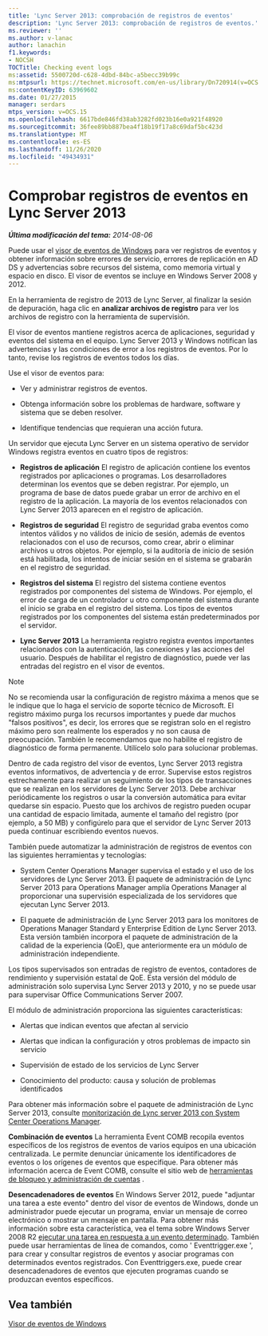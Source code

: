 ```yaml
---
title: 'Lync Server 2013: comprobación de registros de eventos'
description: 'Lync Server 2013: comprobación de registros de eventos.'
ms.reviewer: ''
ms.author: v-lanac
author: lanachin
f1.keywords:
- NOCSH
TOCTitle: Checking event logs
ms:assetid: 5500720d-c628-4dbd-84bc-a5becc39b99c
ms:mtpsurl: https://technet.microsoft.com/en-us/library/Dn720914(v=OCS.15)
ms:contentKeyID: 63969602
ms.date: 01/27/2015
manager: serdars
mtps_version: v=OCS.15
ms.openlocfilehash: 6617bde846fd38ab3282fd023b16e0a921f48920
ms.sourcegitcommit: 36fee89bb887bea4f18b19f17a8c69daf5bc423d
ms.translationtype: MT
ms.contentlocale: es-ES
ms.lasthandoff: 11/26/2020
ms.locfileid: "49434931"
---
```

# <a name="checking-event-logs-in-lync-server-2013"></a>Comprobar registros de eventos en Lync Server 2013

<div data-xmlns="http://www.w3.org/1999/xhtml">

<div class="topic" data-xmlns="http://www.w3.org/1999/xhtml" data-msxsl="urn:schemas-microsoft-com:xslt" data-cs="https://msdn.microsoft.com/">

<div data-asp="https://msdn2.microsoft.com/asp">



</div>

<div id="mainSection">

<div id="mainBody">

<span> </span>

_**Última modificación del tema:** 2014-08-06_

Puede usar el [visor de eventos de Windows](https://go.microsoft.com/fwlink/p/?linkid=314067) para ver registros de eventos y obtener información sobre errores de servicio, errores de replicación en AD DS y advertencias sobre recursos del sistema, como memoria virtual y espacio en disco. El visor de eventos se incluye en Windows Server 2008 y 2012.

En la herramienta de registro de 2013 de Lync Server, al finalizar la sesión de depuración, haga clic en **analizar archivos de registro** para ver los archivos de registro con la herramienta de supervisión.

El visor de eventos mantiene registros acerca de aplicaciones, seguridad y eventos del sistema en el equipo. Lync Server 2013 y Windows notifican las advertencias y las condiciones de error a los registros de eventos. Por lo tanto, revise los registros de eventos todos los días.

Use el visor de eventos para:

  - Ver y administrar registros de eventos.

  - Obtenga información sobre los problemas de hardware, software y sistema que se deben resolver.

  - Identifique tendencias que requieran una acción futura.

Un servidor que ejecuta Lync Server en un sistema operativo de servidor Windows registra eventos en cuatro tipos de registros:

  - **Registros de aplicación**   El registro de aplicación contiene los eventos registrados por aplicaciones o programas. Los desarrolladores determinan los eventos que se deben registrar. Por ejemplo, un programa de base de datos puede grabar un error de archivo en el registro de la aplicación. La mayoría de los eventos relacionados con Lync Server 2013 aparecen en el registro de aplicación.

  - **Registros de seguridad**   El registro de seguridad graba eventos como intentos válidos y no válidos de inicio de sesión, además de eventos relacionados con el uso de recursos, como crear, abrir o eliminar archivos u otros objetos. Por ejemplo, si la auditoría de inicio de sesión está habilitada, los intentos de iniciar sesión en el sistema se grabarán en el registro de seguridad.

  - **Registros del sistema**   El registro del sistema contiene eventos registrados por componentes del sistema de Windows. Por ejemplo, el error de carga de un controlador u otro componente del sistema durante el inicio se graba en el registro del sistema. Los tipos de eventos registrados por los componentes del sistema están predeterminados por el servidor.

  - **Lync Server 2013**   La herramienta registro registra eventos importantes relacionados con la autenticación, las conexiones y las acciones del usuario. Después de habilitar el registro de diagnóstico, puede ver las entradas del registro en el visor de eventos.

<div>


> [!NOTE]  
> No se recomienda usar la configuración de registro máxima a menos que se le indique que lo haga el servicio de soporte técnico de Microsoft. El registro máximo purga los recursos importantes y puede dar muchos "falsos positivos", es decir, los errores que se registran solo en el registro máximo pero son realmente los esperados y no son causa de preocupación. También le recomendamos que no habilite el registro de diagnóstico de forma permanente. Utilícelo solo para solucionar problemas.



</div>

Dentro de cada registro del visor de eventos, Lync Server 2013 registra eventos informativos, de advertencia y de error. Supervise estos registros estrechamente para realizar un seguimiento de los tipos de transacciones que se realizan en los servidores de Lync Server 2013. Debe archivar periódicamente los registros o usar la conversión automática para evitar quedarse sin espacio. Puesto que los archivos de registro pueden ocupar una cantidad de espacio limitada, aumente el tamaño del registro (por ejemplo, a 50 MB) y configúrelo para que el servidor de Lync Server 2013 pueda continuar escribiendo eventos nuevos.

También puede automatizar la administración de registros de eventos con las siguientes herramientas y tecnologías:

  - System Center Operations Manager supervisa el estado y el uso de los servidores de Lync Server 2013. El paquete de administración de Lync Server 2013 para Operations Manager amplía Operations Manager al proporcionar una supervisión especializada de los servidores que ejecutan Lync Server 2013.

  - El paquete de administración de Lync Server 2013 para los monitores de Operations Manager Standard y Enterprise Edition de Lync Server 2013. Esta versión también incorpora el paquete de administración de la calidad de la experiencia (QoE), que anteriormente era un módulo de administración independiente.

Los tipos supervisados son entradas de registro de eventos, contadores de rendimiento y supervisión estatal de QoE. Esta versión del módulo de administración solo supervisa Lync Server 2013 y 2010, y no se puede usar para supervisar Office Communications Server 2007.

El módulo de administración proporciona las siguientes características:

  - Alertas que indican eventos que afectan al servicio

  - Alertas que indican la configuración y otros problemas de impacto sin servicio

  - Supervisión de estado de los servicios de Lync Server

  - Conocimiento del producto: causa y solución de problemas identificados

Para obtener más información sobre el paquete de administración de Lync Server 2013, consulte [monitorización de Lync server 2013 con System Center Operations Manager](lync-server-2013-monitoring-lync-server-with-system-center-operations-manager.md).

**Combinación de eventos**   La herramienta Event COMB recopila eventos específicos de los registros de eventos de varios equipos en una ubicación centralizada. Le permite denunciar únicamente los identificadores de eventos o los orígenes de eventos que especifique. Para obtener más información acerca de Event COMB, consulte el sitio web de [herramientas de bloqueo y administración de cuentas](https://go.microsoft.com/fwlink/?linkid=35607) .

**Desencadenadores de eventos**   En Windows Server 2012, puede "adjuntar una tarea a este evento" dentro del visor de eventos de Windows, donde un administrador puede ejecutar un programa, enviar un mensaje de correo electrónico o mostrar un mensaje en pantalla. Para obtener más información sobre esta característica, vea el tema sobre Windows Server 2008 R2 [ejecutar una tarea en respuesta a un evento determinado](https://technet.microsoft.com/library/cc748900.aspx). También puede usar herramientas de línea de comandos, como ' Eventtrigger.exe ', para crear y consultar registros de eventos y asociar programas con determinados eventos registrados. Con Eventtriggers.exe, puede crear desencadenadores de eventos que ejecuten programas cuando se produzcan eventos específicos.

<div>

## <a name="see-also"></a>Vea también


[Visor de eventos de Windows](https://go.microsoft.com/fwlink/p/?linkid=314067)  
  

</div>

</div>

<span> </span>

</div>

</div>

</div>


